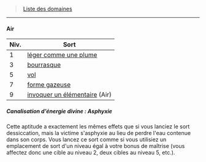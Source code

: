 ﻿---
!GenericItem
Id: cleric_priest_hd.md#air
ParentLink: cleric_priest_hd.md#liste-des-domaines
Name: Air
ParentName: Liste des domaines
NameLevel: 4
Attributes:
  Name: Air
  Markdown: >+
    #### <!--Name-->Air<!--/Name-->


    |Niv.|Sort|

    |---|---|

    |1|[léger comme une plume](hd_spells_leger_comme_une_plume.md)|

    |3|[bourrasque](hd_spells_bourrasque.md)|

    |5|[vol](hd_spells_vol.md)|

    |7|[forme gazeuse](hd_spells_forme_gazeuse.md)|

    |9|[invoquer un élémentaire](hd_spells_invoquer_un_elementaire.md) (Air)|


    ##### Canalisation d'énergie divine : Asphyxie


    Cette aptitude a exactement les mêmes effets que si vous lanciez le sort dessiccation, mais la victime s'asphyxie au lieu de perdre l'eau contenue dans son corps. Vous lancez ce sort comme si vous utilisiez un emplacement de sort d'un niveau égal à votre bonus de maîtrise (vous affectez donc une cible au niveau 2, deux cibles au niveau 5, etc.).

AttributesDictionary: >+
  Name: Air

  Markdown: >+

    #### <!--Name-->Air<!--/Name-->





    |Niv.|Sort|



    |---|---|



    |1|[léger comme une plume](hd_spells_leger_comme_une_plume.md)|



    |3|[bourrasque](hd_spells_bourrasque.md)|



    |5|[vol](hd_spells_vol.md)|



    |7|[forme gazeuse](hd_spells_forme_gazeuse.md)|



    |9|[invoquer un élémentaire](hd_spells_invoquer_un_elementaire.md) (Air)|





    ##### Canalisation d'énergie divine : Asphyxie





    Cette aptitude a exactement les mêmes effets que si vous lanciez le sort dessiccation, mais la victime s'asphyxie au lieu de perdre l'eau contenue dans son corps. Vous lancez ce sort comme si vous utilisiez un emplacement de sort d'un niveau égal à votre bonus de maîtrise (vous affectez donc une cible au niveau 2, deux cibles au niveau 5, etc.).



---
> [Liste des domaines](hd_cleric_priest_liste_des_domaines.md)

---

#### Air

|Niv.|Sort|
|---|---|
|1|[léger comme une plume](hd_spells_leger_comme_une_plume.md)|
|3|[bourrasque](hd_spells_bourrasque.md)|
|5|[vol](hd_spells_vol.md)|
|7|[forme gazeuse](hd_spells_forme_gazeuse.md)|
|9|[invoquer un élémentaire](hd_spells_invoquer_un_elementaire.md) (Air)|

##### Canalisation d'énergie divine : Asphyxie

Cette aptitude a exactement les mêmes effets que si vous lanciez le sort dessiccation, mais la victime s'asphyxie au lieu de perdre l'eau contenue dans son corps. Vous lancez ce sort comme si vous utilisiez un emplacement de sort d'un niveau égal à votre bonus de maîtrise (vous affectez donc une cible au niveau 2, deux cibles au niveau 5, etc.).

